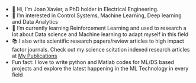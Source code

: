 - 👋 Hi, I’m Joan Xavier, a PhD holder in Electrical Engineering.
- 👀 I’m  interested in Control Systems, Machine Learning, Deep learning and Data Analytics
- 🌱 I’m currently learning Reinforcement Learning and used to research a lot about Data science and Machine learning to adapt myself in this field
- 📚 I also write scientific research papers/review articles to high impact factor journals. Check out my science scitation indexed research articles at [My Publications](https://scholar.google.co.in/citations?user=4O4FHQMAAAAJ&hl=en) 
- Fun fact: I love to write python and Matlab codes for ML/DS based projects and explore the latest happening in the ML Technology in every field

<!---
joan-xavier/joan-xavier is a ✨ special ✨ repository because its `README.md` (this file) appears on your GitHub profile.
You can click the Preview link to take a look at your changes.
--->

